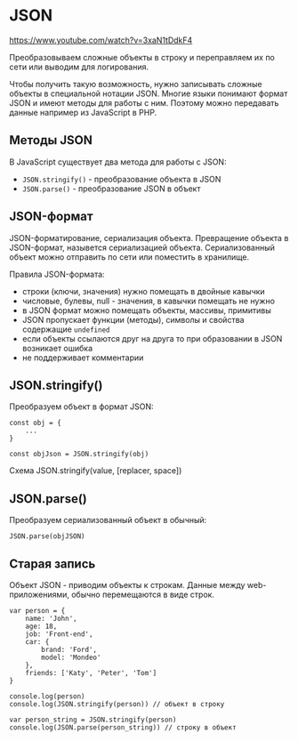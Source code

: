 # JSON
https://www.youtube.com/watch?v=3xaN1tDdkF4

Преобразовываем сложные объекты в строку и переправляем их по сети или выводим для логирования.

Чтобы получить такую возможность, нужно записывать сложные объекты в специальной нотации JSON. Многие языки понимают формат JSON и имеют методы для работы с ним. Поэтому можно передавать данные например из JavaScript в PHP.

## Методы JSON
В JavaScript существует два метода для работы с JSON:
- `JSON.stringify()` - преобразование объекта в JSON
- `JSON.parse()` - преобразование JSON в объект

## JSON-формат
JSON-форматирование, сериализация объекта. Превращение объекта в JSON-формат, назывется сериализацией объекта. Сериализованный объект можно отправить по сети или поместить в хранилище.

Правила JSON-формата:
- строки (ключи, значения) нужно помещать в двойные кавычки
- числовые, булевы, null - значения, в кавычки помещать не нужно
- в JSON формат можно помещать объекты, массивы, примитивы
- JSON пропускает функции (методы), символы и свойства содержащие `undefined`
- если объекты ссылаются друг на друга то при образовании в JSON возникает ошибка
- не поддерживает комментарии

## JSON.stringify()
Преобразуем объект в формат JSON:

    const obj = {
        ...
    }

    const objJson = JSON.stringify(obj)

Схема JSON.stringify(value, [replacer, space])

## JSON.parse()
Преобразуем сериализованный объект в обычный:

    JSON.parse(objJSON)

## Старая запись
Объект JSON - приводим объекты к строкам. Данные между web-приложениями, обычно перемещаются в виде строк.

    var person = {
        name: 'John',
        age: 18,
        job: 'Front-end',
        car: {
            brand: 'Ford',
            model: 'Mondeo'
        },
        friends: ['Katy', 'Peter', 'Tom']
    }

    console.log(person)
    console.log(JSON.stringify(person)) // объект в строку

    var person_string = JSON.stringify(person)
    console.log(JSON.parse(person_string)) // строку в объект
